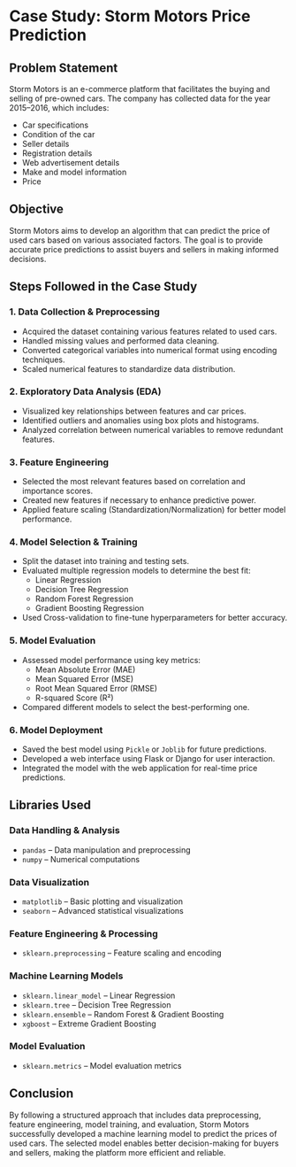<h1>Case Study: Storm Motors Price Prediction</h1>

<h2>Problem Statement</h2>
<p>
Storm Motors is an e-commerce platform that facilitates the buying and selling of pre-owned cars. 
The company has collected data for the year 2015–2016, which includes:
</p>
<ul>
  <li>Car specifications</li>
  <li>Condition of the car</li>
  <li>Seller details</li>
  <li>Registration details</li>
  <li>Web advertisement details</li>
  <li>Make and model information</li>
  <li>Price</li>
</ul>

<h2>Objective</h2>
<p>
Storm Motors aims to develop an algorithm that can predict the price of used cars based on various associated factors.
The goal is to provide accurate price predictions to assist buyers and sellers in making informed decisions.
</p>

<h2>Steps Followed in the Case Study</h2>

<h3>1. Data Collection & Preprocessing</h3>
<ul>
  <li>Acquired the dataset containing various features related to used cars.</li>
  <li>Handled missing values and performed data cleaning.</li>
  <li>Converted categorical variables into numerical format using encoding techniques.</li>
  <li>Scaled numerical features to standardize data distribution.</li>
</ul>

<h3>2. Exploratory Data Analysis (EDA)</h3>
<ul>
  <li>Visualized key relationships between features and car prices.</li>
  <li>Identified outliers and anomalies using box plots and histograms.</li>
  <li>Analyzed correlation between numerical variables to remove redundant features.</li>
</ul>

<h3>3. Feature Engineering</h3>
<ul>
  <li>Selected the most relevant features based on correlation and importance scores.</li>
  <li>Created new features if necessary to enhance predictive power.</li>
  <li>Applied feature scaling (Standardization/Normalization) for better model performance.</li>
</ul>

<h3>4. Model Selection & Training</h3>
<ul>
  <li>Split the dataset into training and testing sets.</li>
  <li>Evaluated multiple regression models to determine the best fit:
    <ul>
      <li>Linear Regression</li>
      <li>Decision Tree Regression</li>
      <li>Random Forest Regression</li>
      <li>Gradient Boosting Regression</li>
    </ul>
  </li>
  <li>Used Cross-validation to fine-tune hyperparameters for better accuracy.</li>
</ul>

<h3>5. Model Evaluation</h3>
<ul>
  <li>Assessed model performance using key metrics:
    <ul>
      <li>Mean Absolute Error (MAE)</li>
      <li>Mean Squared Error (MSE)</li>
      <li>Root Mean Squared Error (RMSE)</li>
      <li>R-squared Score (R²)</li>
    </ul>
  </li>
  <li>Compared different models to select the best-performing one.</li>
</ul>

<h3>6. Model Deployment</h3>
<ul>
  <li>Saved the best model using <code>Pickle</code> or <code>Joblib</code> for future predictions.</li>
  <li>Developed a web interface using Flask or Django for user interaction.</li>
  <li>Integrated the model with the web application for real-time price predictions.</li>
</ul>

<h2>Libraries Used</h2>

<h3>Data Handling & Analysis</h3>
<ul>
  <li><code>pandas</code> – Data manipulation and preprocessing</li>
  <li><code>numpy</code> – Numerical computations</li>
</ul>

<h3>Data Visualization</h3>
<ul>
  <li><code>matplotlib</code> – Basic plotting and visualization</li>
  <li><code>seaborn</code> – Advanced statistical visualizations</li>
</ul>

<h3>Feature Engineering & Processing</h3>
<ul>
  <li><code>sklearn.preprocessing</code> – Feature scaling and encoding</li>
</ul>

<h3>Machine Learning Models</h3>
<ul>
  <li><code>sklearn.linear_model</code> – Linear Regression</li>
  <li><code>sklearn.tree</code> – Decision Tree Regression</li>
  <li><code>sklearn.ensemble</code> – Random Forest & Gradient Boosting</li>
  <li><code>xgboost</code> – Extreme Gradient Boosting</li>
</ul>

<h3>Model Evaluation</h3>
<ul>
  <li><code>sklearn.metrics</code> – Model evaluation metrics</li>
</ul>

<h2>Conclusion</h2>
<p>
By following a structured approach that includes data preprocessing, feature engineering, model training, and evaluation, 
Storm Motors successfully developed a machine learning model to predict the prices of used cars. 
The selected model enables better decision-making for buyers and sellers, making the platform more efficient and reliable.
</p>


